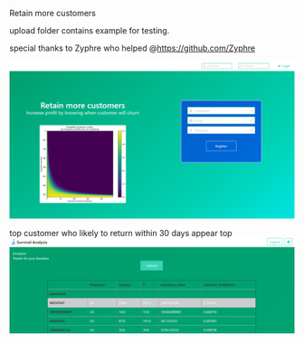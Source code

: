 Retain more customers

upload folder contains example for testing.

special thanks to Zyphre who helped @https://github.com/Zyphre

![Homepage](https://github.com/ZhengTzer/npt/blob/master/01-home-page.png)

top customer who likely to return within 30 days appear top
![Result](https://github.com/ZhengTzer/npt/blob/master/02-result-page.png)
